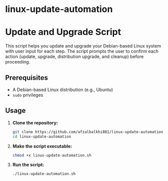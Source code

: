 # linux-update-automation

# Update and Upgrade Script

This script helps you update and upgrade your Debian-based Linux system with user input for each step. The script prompts the user to confirm each action (update, upgrade, distribution upgrade, and cleanup) before proceeding.

## Prerequisites

- A Debian-based Linux distribution (e.g., Ubuntu)
- `sudo` privileges

## Usage

1. **Clone the repository:**

   ```sh
   git clone https://github.com/afzalbalkhi801/linux-update-automation.git
   cd linux-update-automation

1. **Make the script executable:**

   ```sh
   chmod +x linux-update-automation.sh

1. **Run the script:**

   ```sh
   ./linux-update-automation.sh


